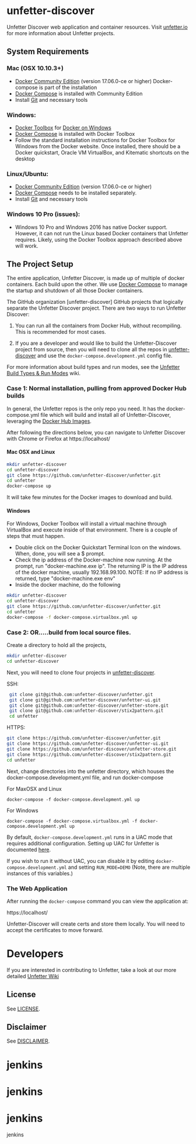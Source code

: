 # unfetter-discover

Unfetter Discover web application and container resources. Visit
[unfetter.io](http://unfetter.io) for more information about Unfetter projects.

## System Requirements
### Mac (OSX 10.10.3+)
* [Docker Community Edition](https://www.docker.com) (version 17.06.0-ce or higher)
Docker-compose is part of the installation
* [Docker Compose](https://www.docker.com/products/docker-compose) is installed with Community Edition
* Install [Git](https://git-scm.com/download/mac) and necessary tools

### Windows:
* [Docker Toolbox](https://docs.docker.com/toolbox/overview/) for [Docker on Windows](https://docs.docker.com/docker-for-windows/install/)
* [Docker Compose](https://www.docker.com/products/docker-compose) is installed with Docker Toolbox
* Follow the standard installation instructions for Docker Toolbox for Windows from the Docker website.  Once installed, there should be a Docker quickstart, Oracle VM VirtualBox, and Kitematic shortcuts on the desktop

### Linux/Ubuntu:
* [Docker Community Edition](https://www.docker.com) (version 17.06.0-ce or higher)
* [Docker Compose](https://docs.docker.com/compose/install) needs to be installed separately.
* Install [Git](https://git-scm.com/download/mac) and necessary tools


### Windows 10 Pro (issues):
* Windows 10 Pro and Windows 2016 has native Docker support.  However, it can not run the Linux based Docker containers that Unfetter requires.  Likely, using the Docker Toolbox approach described above will work.

## The Project Setup
The entire application, Unfetter Discover, is made up of multiple of docker
containers. Each build upon the other. We use
[Docker Compose](https://www.docker.com/products/docker-compose) to manage
the startup and shutdown of all those Docker containers.

The GitHub organization [unfetter-discover] GitHub projects that logically separate the Unfetter Discover project.  There are two ways to run Unfetter Discover:

1. You can run all the containers from Docker Hub, without recompiling. This
is recommended for most cases.

2. If you are a developer and would like to build the Unfetter-Discover project
from source, then you will need to clone all the repos in [unfetter-discover](https://www.github.com/unfetter-discover)
and use the `docker-compose.development.yml` config file.

For more information about build types and run modes, see the [Unfetter Build Types & Run Modes](https://github.com/unfetter-discover/unfetter/wiki/Unfetter-Build-Types-&-Run-Modes) wiki.


### Case 1: Normal installation, pulling from approved Docker Hub builds
In general, the Unfetter repos is the only repo you need.  It has the docker-compose.yml file which will build and install all of Unfetter-Discover, leveraging the [Docker Hub Images](https://hub.docker.com/u/unfetter/).  

After following the directions below, you can navigate to Unfetter Discover with Chrome or Firefox at https://localhost/

#### Mac OSX and Linux
```bash
mkdir unfetter-discover
cd unfetter-discover
git clone https://github.com/unfetter-discover/unfetter.git
cd unfetter
docker-compose up
```
It will take few minutes for the Docker images to download and build.

#### Windows 
For Windows, Docker Toolbox will install a virtual machine through VirtualBox and execute inside of that environment.  There is a couple of steps that must happen.

* Double click on the Docker Quickstart Terminal Icon on the windows.  When, done, you will see a $ prompt.
* Check the ip address of the Docker-machine now running.  At the prompt, run "docker-machine.exe ip".  The returning IP is the IP address of the docker machine, usually 192.168.99.100.  NOTE: If no IP address is returned, type "docker-machine.exe env"
* Inside the docker machine, do the following
```bash
mkdir unfetter-discover
cd unfetter-discover
git clone https://github.com/unfetter-discover/unfetter.git
cd unfetter
docker-compose -f docker-compose.virtualbox.yml up
```


### Case 2: OR.....build from local source files.  

Create a directory to hold all the projects, 
```bash
mkdir unfetter-discover
cd unfetter-discover
```
Next, you will need to clone four projects in [unfetter-discover](https://www.github.com/unfetter-discover).  

SSH:
```bash
 git clone git@github.com:unfetter-discover/unfetter.git
 git clone git@github.com:unfetter-discover/unfetter-ui.git
 git clone git@github.com:unfetter-discover/unfetter-store.git
 git clone git@github.com:unfetter-discover/stix2pattern.git
 cd unfetter
 ```
 
 HTTPS:
 ```bash
 git clone https://github.com/unfetter-discover/unfetter.git
 git clone https://github.com/unfetter-discover/unfetter-ui.git
 git clone https://github.com/unfetter-discover/unfetter-store.git
 git clone https://github.com/unfetter-discover/stix2pattern.git
 cd unfetter
 ```
 
 Next, change directories into the unfetter directory, which houses the docker-compose.development.yml file, and run docker-compose
 
 For MaxOSX and Linux
 ```
 docker-compose -f docker-compose.development.yml up
```

For Windows
 ```
 docker-compose -f docker-compose.virtualbox.yml -f docker-compose.development.yml up
```

By default, `docker-compose.development.yml` runs in a UAC mode that requires additional configuration.  Setting up UAC for Unfetter is documented [here](https://github.com/unfetter-discover/unfetter/wiki/GitHub-UAC-Configuration).

If you wish to run it without UAC, you can disable it by editing `docker-compose.development.yml` and setting `RUN_MODE=DEMO` (Note, there are multiple instances of this variables.)

### The Web Application

After running the `docker-compose` command you can view the application at:

https://localhost/

Unfetter-Discover will create certs and store them locally. You will need to
accept the certificates to move forward.

# Developers
If you are interested in contributing to Unfetter, take a look at our more detailed [Unfetter Wiki](https://github.com/unfetter-discover/unfetter/wiki)

## License

See [LICENSE](LICENSE.md).

## Disclaimer

See [DISCLAIMER](DISCLAIMER.md).
# jenkins
# jenkins
# jenkins
jenkins
